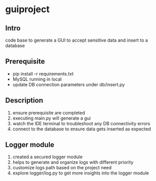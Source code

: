 # guiproject

## Intro

code base to generate a GUI to accept sensitive data and insert to a database

## Prerequisite

- pip install -r requirements.txt
- MySQL running in local
- update DB connection parameters under db/insert.py

## Description

1. ensure prerequisite are completed
2. executing main.py will generate a gui
3. watch the IDE terminal to troubleshoot any DB connectivity errors
4. connect to the database to ensure data gets inserted as expected

## Logger module

1. created a secured logger module
2. helps to generate and organize logs with different priority
3. customize logs path based on the project need
4. explore logger/log.py to get more insights into the logger module
